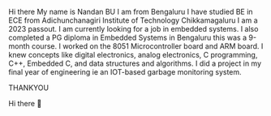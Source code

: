 Hi there 
My name is Nandan BU 
I am from Bengaluru I have studied BE in ECE from Adichunchanagiri Institute of Technology Chikkamagaluru I am a 2023 passout. 
I am currently looking for a job in embedded systems. 
I also completed a PG diploma in Embedded Systems in Bengaluru this was a 9-month course.
I worked on the 8051 Microcontroller board and ARM board. 
I knew concepts like digital electronics, analog electronics, C programming, C++, Embedded C, and data structures and algorithms. 
I did a project in my final year of engineering ie an IOT-based garbage monitoring system. 

THANKYOU




 Hi there 👋
<!--
**bunandan/bunandan** is a ✨ _special_ ✨ repository because its `README.md` (this file) appears on your GitHub profile.

Here are some ideas to get you started:

- 🔭 I’m currently working on ...
- 🌱 I’m currently learning ...
- 👯 I’m looking to collaborate on ...
- 🤔 I’m looking for help with ...
- 💬 Ask me about ...
- 📫 How to reach me: ...
- 😄 Pronouns: ...
- ⚡ Fun fact: ...
-->
